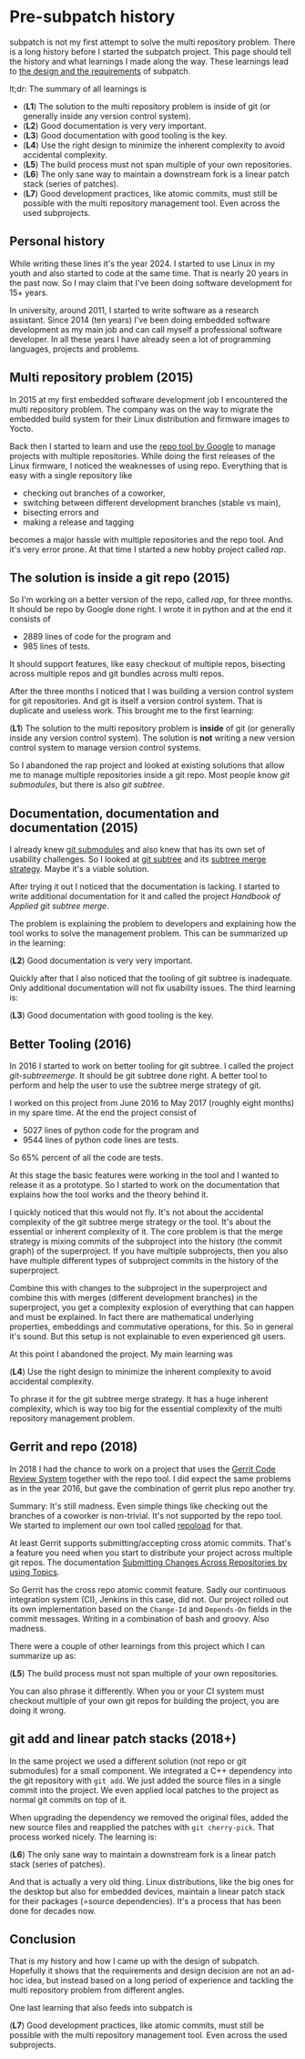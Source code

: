 # Pre-subpatch history

subpatch is not my first attempt to solve the multi repository problem. There
is a long history before I started the subpatch project. This page should tell
the history and what learnings I made along the way. These learnings lead to
[the design and the requirements](design.md) of subpatch.

lt;dr: The summary of all learnings is

* (**L1**) The solution to the multi repository problem is inside of git
  (or generally inside any version control system).
* (**L2**) Good documentation is very very important.
* (**L3**) Good documentation with good tooling is the key.
* (**L4**) Use the right design to minimize the inherent complexity to avoid
   accidental complexity.
* (**L5**) The build process must not span multiple of your own repositories.
* (**L6**) The only sane way to maintain a downstream fork is a linear patch
  stack (series of patches).
* (**L7**) Good development practices, like atomic commits, must still be
  possible with the multi repository management tool. Even across the used
  subprojects.


## Personal history

While writing these lines it's the year 2024. I started to use Linux in my
youth and also started to code at the same time. That is nearly 20 years in the
past now. So I may claim that I've been doing software development for 15+
years.

In university, around 2011, I started to write software as a research
assistant. Since 2014 (ten years) I've been doing embedded software development
as my main job and can call myself a professional software developer. In all these
years I have already seen a lot of programming languages, projects and problems.


## Multi repository problem (2015)

In 2015 at my first embedded software development job I encountered the multi
repository problem. The company was on the way to migrate the embedded build
system for their Linux distribution and firmware images to Yocto.

Back then I started to learn and use the [repo tool by
Google](https://gerrit.googlesource.com/git-repo) to manage projects with
multiple repositories.  While doing the first releases of the Linux firmware, I
noticed the weaknesses of using repo. Everything that is easy with a single
repository like

* checking out branches of a coworker,
* switching between different development branches (stable vs main),
* bisecting errors and
* making a release and tagging

becomes a major hassle with multiple repositories and the repo tool. And it's
very error prone. At that time I started a new hobby project called *rap*.


## The solution is inside a git repo (2015)

So I'm working on a better version of the repo, called *rap*, for three months.
It should be repo by Google done right. I wrote it in python and at the end it
consists of

* 2889 lines of code for the program and
*  985 lines of tests.

It should support features, like easy checkout of multiple repos, bisecting
across multiple repos and git bundles across multi repos.

After the three months I noticed that I was building a version control system
for git repositories. And git is itself a version control system. That is
duplicate and useless work. This brought me to the first learning:

(**L1**) The solution to the multi repository problem is **inside** of git (or
generally inside any version control system). The solution is **not** writing a
new version control system to manage version control systems.

So I abandoned the rap project and looked at existing solutions that allow me
to manage multiple repositories inside a git repo. Most people know *git
submodules*, but there is also *git subtree*.


## Documentation, documentation and documentation (2015)

I already knew [git submodules](https://git-scm.com/book/en/v2/Git-Tools-Submodules)
and also knew that has its own set of usability challenges. So I looked at
[git subtree](https://git.kernel.org/cgit/git/git.git/tree/contrib/subtree/git-subtree.txt)
and its
[subtree merge strategy](https://mirrors.edge.kernel.org/pub/software/scm/git/docs/howto/using-merge-subtree.html).
Maybe it's a viable solution.

After trying it out I noticed that the documentation is lacking. I started to
write additional documentation for it and called the project *Handbook of
Applied git subtree merge*.

The problem is explaining the problem to developers and explaining how the
tool works to solve the management problem. This can be summarized up in the
learning:

(**L2**) Good documentation is very very important.

Quickly after that I also noticed that the tooling of git subtree is
inadequate. Only additional documentation will not fix usability issues.  The
third learning is:

(**L3**) Good documentation with good tooling is the key.


## Better Tooling (2016)

In 2016 I started to work on better tooling for git subtree. I called the
project *git-subtreemerge*. It should be git subtree done right. A better
tool to perform and help the user to use the subtree merge strategy of git.

I worked on this project from June 2016 to May 2017 (roughly eight months) in
my spare time. At the end the project consist of

* 5027 lines of python code for the program and
* 9544 lines of python code lines are tests.

So 65% percent of all the code are tests.

At this stage the basic features were working in the tool and I wanted to
release it as a prototype. So I started to work on the documentation that
explains how the tool works and the theory behind it.

I quickly noticed that this would not fly. It's not about the accidental
complexity of the git subtree merge strategy or the tool. It's about the
essential or inherent complexity of it. The core problem is that the merge
strategy is mixing commits of the subproject into the history (the commit
graph) of the superproject. If you have multiple subprojects, then you
also have multiple different types of subproject commits in the history
of the superproject.

Combine this with changes to the subproject in the superproject and combine
this with merges (different development branches) in the superproject, you get
a complexity explosion of everything that can happen and must be explained.
In fact there are mathematical underlying properties, embeddings and
commutative operations, for this. So in general it's sound.  But this setup is
not explainable to even experienced git users.

At this point I abandoned the project. My main learning was

(**L4**) Use the right design to minimize the inherent complexity to avoid
accidental complexity.

To phrase it for the git subtree merge strategy. It has a huge inherent
complexity, which is way too big for the essential complexity of the multi
repository management problem.


## Gerrit and repo (2018)

In 2018 I had the chance to work on a project that uses the [Gerrit Code Review
System](https://www.gerritcodereview.com/) together with the repo tool. I did
expect the same problems as in the year 2016, but gave the combination of
gerrit plus repo another try.

Summary: It's still madness. Even simple things like checking out the
branches of a coworker is non-trivial. It's not supported by the repo tool. We
started to implement our own tool called
[repoload](https://github.com/lengfeld/repoload) for that.

At least Gerrit supports submitting/accepting cross atomic commits.  That's a
feature you need when you start to distribute your project across multiple
git repos. The documentation
[Submitting Changes Across Repositories by using Topics](https://gerrit-review.googlesource.com/Documentation/cross-repository-changes.html).

So Gerrit has the cross repo atomic commit feature. Sadly our continuous
integration system (CI), Jenkins in this case, did not.  Our project rolled out its
own implementation based on the `Change-Id` and `Depends-On` fields in the
commit messages. Writing in a combination of bash and groovy. Also madness.

There were a couple of other learnings from this project which I can summarize
up as:

(**L5**) The build process must not span multiple of your own repositories.

You can also phrase it differently. When you or your CI system must checkout
multiple of your own git repos for building the project, you are doing it
wrong.


## git add and linear patch stacks (2018+)

In the same project we used a different solution (not repo or git submodules)
for a small component.  We integrated a C++ dependency into the git repository
with `git add`. We just added the source files in a single commit into the
project. We even applied local patches to the project as normal git commits on
top of it.

When upgrading the dependency we removed the original files, added the new
source files and reapplied the patches with `git cherry-pick`. That process
worked nicely. The learning is:

(**L6**) The only sane way to maintain a downstream fork is a linear patch
stack (series of patches).

And that is actually a very old thing. Linux distributions, like the big ones
for the desktop but also for embedded devices, maintain a linear patch stack
for their packages (=source dependencies). It's a process that has been done
for decades now.


## Conclusion

That is my history and how I came up with the design of subpatch. Hopefully it
shows that the requirements and design decision are not an ad-hoc idea, but
instead based on a long period of experience and tackling the multi repository
problem from different angles.

One last learning that also feeds into subpatch is

(**L7**) Good development practices, like atomic commits, must still be
possible with the multi repository management tool. Even across the used
subprojects.
